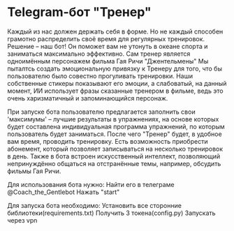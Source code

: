 # Telegram-бот "Тренер"
Каждый из нас должен держать себя в форме. 
Но не каждый способен грамотно распределить своё время
для регулярных тренировок. Решение – наш бот! 
Он поможет вам не утонуть в океане спорта и заниматься
максимально эффективно. Сам тренер является одноимённым
персонажем фильма Гая Ричи "Джентельмены"
Мы пыталтсь создать эмоциональную привязку к Тренеру
для того, что бы пользователю было совестно прогуливать
тренировки. Наши собственные стикеры показывают его эмоции, а
слабоватый, на данный момент, ИИ использует фразы сказанные тренером
в фильме, ведь это очень харизматичный и запоминающийся персонаж.

При запуске бота пользователю предлагается заполнить 
свои 'максимумы' – лучшие результаты в упражнениях, 
на основе которых будет составлена индивидуальная 
программа упражнений, по которым пользователь будет заниматься. 
После чего "Тренер" будет, в удобное вам время, проводить тренировку. 
Есть возможность приобрести абонемент, 
который позволяет записываться на несколько тренировок в день. 
Также в бота встроен искусственный интеллект, 
позволяющий непринуждённо общаться на отстранённые темы, 
например, обсудить фильмы Гая Ричи.

Для использования бота нужно:
Найти его в телеграме @Coach_the_Gentlebot
Нажать "start"

Для запуска бота необходимо:
Установить все сторонние библиотеки(requirements.txt)
Получить 3 токена(config.py)
Запускать через vpn
